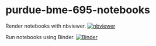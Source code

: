 # purdue-bme-695-notebooks

Render notebooks with nbviewer.
[![nbviewer](https://raw.githubusercontent.com/jupyter/design/master/logos/Badges/nbviewer_badge.svg)](https://nbviewer.jupyter.org/github/thompsonmj/purdue-bme-695-notebooks/tree/main/)

Run notebooks using Binder.
[![Binder](https://mybinder.org/badge_logo.svg)](https://mybinder.org/v2/gh/thompsonmj/purdue-bme-695-notebooks/main)
